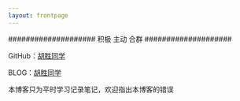 ```yaml
---
layout: frontpage
---
```


#################### 积极 主动 合群 ####################

GitHub：[胡胜同学](https://github.com/HushengStudent)

BLOG：[胡胜同学](https://hushengstudent.github.io/) 

本博客只为平时学习记录笔记，欢迎指出本博客的错误